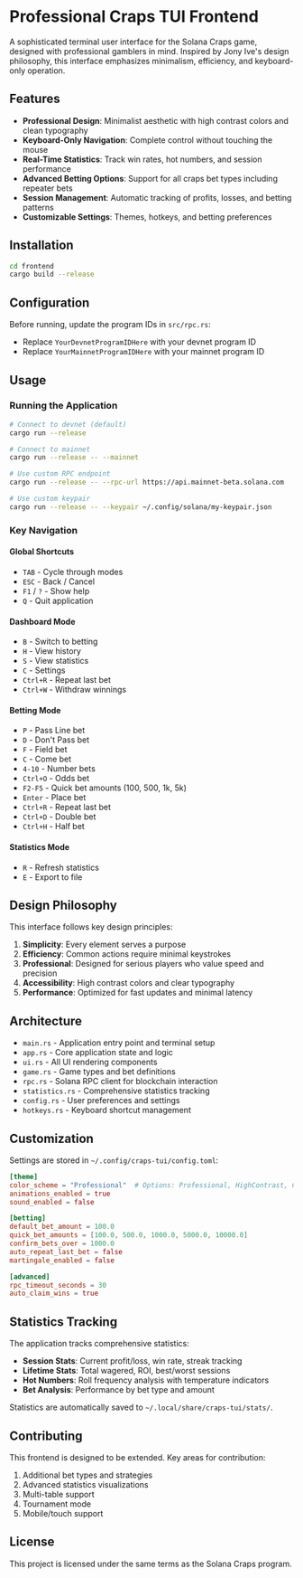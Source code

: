 # Professional Craps TUI Frontend

A sophisticated terminal user interface for the Solana Craps game, designed with professional gamblers in mind. Inspired by Jony Ive's design philosophy, this interface emphasizes minimalism, efficiency, and keyboard-only operation.

## Features

- **Professional Design**: Minimalist aesthetic with high contrast colors and clean typography
- **Keyboard-Only Navigation**: Complete control without touching the mouse
- **Real-Time Statistics**: Track win rates, hot numbers, and session performance
- **Advanced Betting Options**: Support for all craps bet types including repeater bets
- **Session Management**: Automatic tracking of profits, losses, and betting patterns
- **Customizable Settings**: Themes, hotkeys, and betting preferences

## Installation

```bash
cd frontend
cargo build --release
```

## Configuration

Before running, update the program IDs in `src/rpc.rs`:
- Replace `YourDevnetProgramIDHere` with your devnet program ID
- Replace `YourMainnetProgramIDHere` with your mainnet program ID

## Usage

### Running the Application

```bash
# Connect to devnet (default)
cargo run --release

# Connect to mainnet
cargo run --release -- --mainnet

# Use custom RPC endpoint
cargo run --release -- --rpc-url https://api.mainnet-beta.solana.com

# Use custom keypair
cargo run --release -- --keypair ~/.config/solana/my-keypair.json
```

### Key Navigation

#### Global Shortcuts
- `TAB` - Cycle through modes
- `ESC` - Back / Cancel
- `F1` / `?` - Show help
- `Q` - Quit application

#### Dashboard Mode
- `B` - Switch to betting
- `H` - View history
- `S` - View statistics
- `C` - Settings
- `Ctrl+R` - Repeat last bet
- `Ctrl+W` - Withdraw winnings

#### Betting Mode
- `P` - Pass Line bet
- `D` - Don't Pass bet
- `F` - Field bet
- `C` - Come bet
- `4-10` - Number bets
- `Ctrl+O` - Odds bet
- `F2-F5` - Quick bet amounts (100, 500, 1k, 5k)
- `Enter` - Place bet
- `Ctrl+R` - Repeat last bet
- `Ctrl+D` - Double bet
- `Ctrl+H` - Half bet

#### Statistics Mode
- `R` - Refresh statistics
- `E` - Export to file

## Design Philosophy

This interface follows key design principles:

1. **Simplicity**: Every element serves a purpose
2. **Efficiency**: Common actions require minimal keystrokes
3. **Professional**: Designed for serious players who value speed and precision
4. **Accessibility**: High contrast colors and clear typography
5. **Performance**: Optimized for fast updates and minimal latency

## Architecture

- `main.rs` - Application entry point and terminal setup
- `app.rs` - Core application state and logic
- `ui.rs` - All UI rendering components
- `game.rs` - Game types and bet definitions
- `rpc.rs` - Solana RPC client for blockchain interaction
- `statistics.rs` - Comprehensive statistics tracking
- `config.rs` - User preferences and settings
- `hotkeys.rs` - Keyboard shortcut management

## Customization

Settings are stored in `~/.config/craps-tui/config.toml`:

```toml
[theme]
color_scheme = "Professional"  # Options: Professional, HighContrast, Casino, Matrix
animations_enabled = true
sound_enabled = false

[betting]
default_bet_amount = 100.0
quick_bet_amounts = [100.0, 500.0, 1000.0, 5000.0, 10000.0]
confirm_bets_over = 1000.0
auto_repeat_last_bet = false
martingale_enabled = false

[advanced]
rpc_timeout_seconds = 30
auto_claim_wins = true
```

## Statistics Tracking

The application tracks comprehensive statistics:

- **Session Stats**: Current profit/loss, win rate, streak tracking
- **Lifetime Stats**: Total wagered, ROI, best/worst sessions
- **Hot Numbers**: Roll frequency analysis with temperature indicators
- **Bet Analysis**: Performance by bet type and amount

Statistics are automatically saved to `~/.local/share/craps-tui/stats/`.

## Contributing

This frontend is designed to be extended. Key areas for contribution:

1. Additional bet types and strategies
2. Advanced statistics visualizations
3. Multi-table support
4. Tournament mode
5. Mobile/touch support

## License

This project is licensed under the same terms as the Solana Craps program.